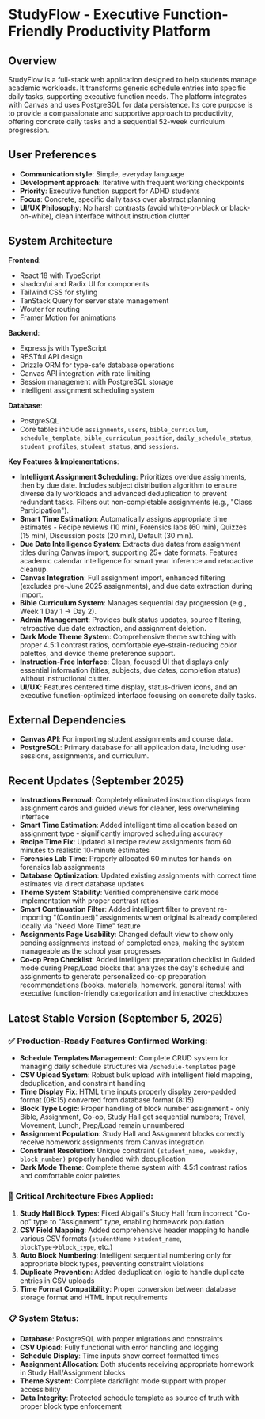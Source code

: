 # StudyFlow - Executive Function-Friendly Productivity Platform

## Overview

StudyFlow is a full-stack web application designed to help students manage academic workloads. It transforms generic schedule entries into specific daily tasks, supporting executive function needs. The platform integrates with Canvas and uses PostgreSQL for data persistence. Its core purpose is to provide a compassionate and supportive approach to productivity, offering concrete daily tasks and a sequential 52-week curriculum progression.

## User Preferences

*   **Communication style**: Simple, everyday language
*   **Development approach**: Iterative with frequent working checkpoints
*   **Priority**: Executive function support for ADHD students
*   **Focus**: Concrete, specific daily tasks over abstract planning
*   **UI/UX Philosophy**: No harsh contrasts (avoid white-on-black or black-on-white), clean interface without instruction clutter

## System Architecture

**Frontend**:
*   React 18 with TypeScript
*   shadcn/ui and Radix UI for components
*   Tailwind CSS for styling
*   TanStack Query for server state management
*   Wouter for routing
*   Framer Motion for animations

**Backend**:
*   Express.js with TypeScript
*   RESTful API design
*   Drizzle ORM for type-safe database operations
*   Canvas API integration with rate limiting
*   Session management with PostgreSQL storage
*   Intelligent assignment scheduling system

**Database**:
*   PostgreSQL
*   Core tables include `assignments`, `users`, `bible_curriculum`, `schedule_template`, `bible_curriculum_position`, `daily_schedule_status`, `student_profiles`, `student_status`, and `sessions`.

**Key Features & Implementations**:
*   **Intelligent Assignment Scheduling**: Prioritizes overdue assignments, then by due date. Includes subject distribution algorithm to ensure diverse daily workloads and advanced deduplication to prevent redundant tasks. Filters out non-completable assignments (e.g., "Class Participation").
*   **Smart Time Estimation**: Automatically assigns appropriate time estimates - Recipe reviews (10 min), Forensics labs (60 min), Quizzes (15 min), Discussion posts (20 min), Default (30 min).
*   **Due Date Intelligence System**: Extracts due dates from assignment titles during Canvas import, supporting 25+ date formats. Features academic calendar intelligence for smart year inference and retroactive cleanup.
*   **Canvas Integration**: Full assignment import, enhanced filtering (excludes pre-June 2025 assignments), and due date extraction during import.
*   **Bible Curriculum System**: Manages sequential day progression (e.g., Week 1 Day 1 -> Day 2).
*   **Admin Management**: Provides bulk status updates, source filtering, retroactive due date extraction, and assignment deletion.
*   **Dark Mode Theme System**: Comprehensive theme switching with proper 4.5:1 contrast ratios, comfortable eye-strain-reducing color palettes, and device theme preference support.
*   **Instruction-Free Interface**: Clean, focused UI that displays only essential information (titles, subjects, due dates, completion status) without instructional clutter.
*   **UI/UX**: Features centered time display, status-driven icons, and an executive function-optimized interface focusing on concrete daily tasks.

## External Dependencies

*   **Canvas API**: For importing student assignments and course data.
*   **PostgreSQL**: Primary database for all application data, including user sessions, assignments, and curriculum.

## Recent Updates (September 2025)

*   **Instructions Removal**: Completely eliminated instruction displays from assignment cards and guided views for cleaner, less overwhelming interface
*   **Smart Time Estimation**: Added intelligent time allocation based on assignment type - significantly improved scheduling accuracy
*   **Recipe Time Fix**: Updated all recipe review assignments from 60 minutes to realistic 10-minute estimates
*   **Forensics Lab Time**: Properly allocated 60 minutes for hands-on forensics lab assignments
*   **Database Optimization**: Updated existing assignments with correct time estimates via direct database updates
*   **Theme System Stability**: Verified comprehensive dark mode implementation with proper contrast ratios
*   **Smart Continuation Filter**: Added intelligent filter to prevent re-importing "(Continued)" assignments when original is already completed locally via "Need More Time" feature
*   **Assignments Page Usability**: Changed default view to show only pending assignments instead of completed ones, making the system manageable as the school year progresses
*   **Co-op Prep Checklist**: Added intelligent preparation checklist in Guided mode during Prep/Load blocks that analyzes the day's schedule and assignments to generate personalized co-op preparation recommendations (books, materials, homework, general items) with executive function-friendly categorization and interactive checkboxes

## Latest Stable Version (September 5, 2025)

### ✅ **Production-Ready Features Confirmed Working:**

*   **Schedule Templates Management**: Complete CRUD system for managing daily schedule structures via `/schedule-templates` page
*   **CSV Upload System**: Robust bulk upload with intelligent field mapping, deduplication, and constraint handling
*   **Time Display Fix**: HTML time inputs properly display zero-padded format (08:15) converted from database format (8:15)
*   **Block Type Logic**: Proper handling of block number assignment - only Bible, Assignment, Co-op, Study Hall get sequential numbers; Travel, Movement, Lunch, Prep/Load remain unnumbered
*   **Assignment Population**: Study Hall and Assignment blocks correctly receive homework assignments from Canvas integration
*   **Constraint Resolution**: Unique constraint `(student_name, weekday, block_number)` properly handled with deduplication
*   **Dark Mode Theme**: Complete theme system with 4.5:1 contrast ratios and comfortable color palettes

### 🔧 **Critical Architecture Fixes Applied:**

1. **Study Hall Block Types**: Fixed Abigail's Study Hall from incorrect "Co-op" type to "Assignment" type, enabling homework population
2. **CSV Field Mapping**: Added comprehensive header mapping to handle various CSV formats (`studentName`→`student_name`, `blockType`→`block_type`, etc.)
3. **Auto Block Numbering**: Intelligent sequential numbering only for appropriate block types, preventing constraint violations
4. **Duplicate Prevention**: Added deduplication logic to handle duplicate entries in CSV uploads
5. **Time Format Compatibility**: Proper conversion between database storage format and HTML input requirements

### 📋 **System Status:**
*   **Database**: PostgreSQL with proper migrations and constraints
*   **CSV Upload**: Fully functional with error handling and logging
*   **Schedule Display**: Time inputs show correct formatted times
*   **Assignment Allocation**: Both students receiving appropriate homework in Study Hall/Assignment blocks
*   **Theme System**: Complete dark/light mode support with proper accessibility
*   **Data Integrity**: Protected schedule template as source of truth with proper block type enforcement